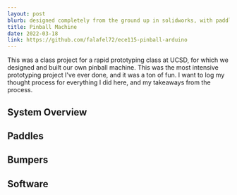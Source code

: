 ```yaml
---
layout: post
blurb: designed completely from the ground up in solidworks, with paddle and bumper circuitry, and software written for an Arduino to control the whole thing
title: Pinball Machine
date: 2022-03-18
link: https://github.com/falafel72/ece115-pinball-arduino
---
```


This was a class project for a rapid prototyping class at UCSD, for which we designed and built our own pinball machine. This was the most intensive prototyping project I've ever done, and it was a ton of fun. I want to log my thought process for everything I did here, and my takeaways from the process.

## System Overview

## Paddles
 
## Bumpers

## Software
